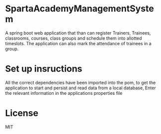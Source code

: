 # SpartaAcademyManagementSystem
A spring boot web application that than can register Trainers, Trainees, classrooms, courses, class groups and schedule them into allotted timeslots. The application can also mark the attendance of  trainees in a group. 

# Set up insructions
All the correct dependencies have been imported into the pom, to get the application to start and persist and read data from a local database, Enter the relevant information in the applications properties file 

# License 
MIT